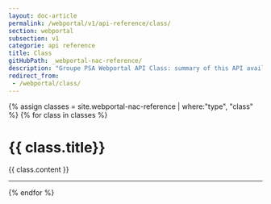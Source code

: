 ```yaml
---
layout: doc-article
permalink: /webportal/v1/api-reference/class/
section: webportal
subsection: v1
categorie: api reference 
title: Class
gitHubPath: _webportal-nac-reference/
description: "Groupe PSA Webportal API Class: summary of this API available features."
redirect_from:
 - /webportal/class/
---
```


{% assign classes = site.webportal-nac-reference | where:"type", "class" %}
{% for class in classes %}
<h1 id="{{ class.title }}">{{ class.title}}</h1>
<p>{{ class.content }}</p>
<hr>
{% endfor %}